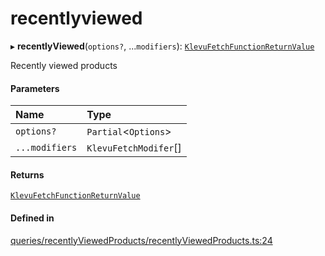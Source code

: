 # recentlyviewed
      
▸ **recentlyViewed**(`options?`, ...`modifiers`): [`KlevuFetchFunctionReturnValue`](klevufetchfunctionreturnvalue.md)

Recently viewed products

#### Parameters

| Name | Type |
| :------ | :------ |
| `options?` | `Partial`<`Options`\> |
| `...modifiers` | `KlevuFetchModifer`[] |

#### Returns

[`KlevuFetchFunctionReturnValue`](klevufetchfunctionreturnvalue.md)

#### Defined in

[queries/recentlyViewedProducts/recentlyViewedProducts.ts:24](https://github.com/klevultd/frontend-sdk/blob/d712c6c/packages/klevu-core/src/queries/recentlyViewedProducts/recentlyViewedProducts.ts#L24)

